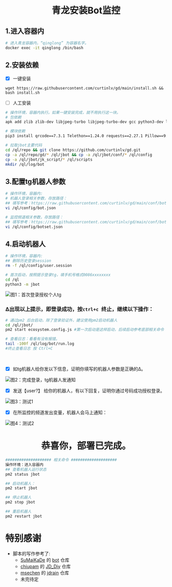 



<h1 align="center">
  青龙安装Bot监控
  <br>
</h1>


## 1.进入容器内

``` bash
# 进入青龙容器内，“qinglong” 为容器名字。
docker exec -it qinglong /bin/bash
```

## 2.安装依赖

- [x] 一键安装

```
wget https://raw.githubusercontent.com/curtinlv/gd/main/install.sh && bash install.sh
```

- [ ] 人工安装

``` bash
# 操作环境，容器内执行。如果一键安装完成，就不用执行这一块。
# 包依赖
apk add zlib zlib-dev libjpeg-turbo libjpeg-turbo-dev gcc python3-dev libffi-dev musl-dev linux-headers

# 模块依赖
pip3 install qrcode==7.3.1 Telethon==1.24.0 requests==2.27.1 Pillow==9.0.0 python-socks==1.2.4 async_timeout==4.0.2 prettytable==3.0.0

# 拉取jbot主要代码
cd /ql/repo && git clone https://github.com/curtinlv/gd.git
cp -a /ql/repo/gd/* /ql/jbot && cp -a /ql/jbot/conf/* /ql/config 
cp -a /ql/jbot/jk_script/* /ql/scripts
mkdir /ql/log/bot

```



## 3.配置tg机器人参数

```bash
# 操作环境，容器内:
# 机器人登录相关参数，存放路径：
## 填写参考：https://raw.githubusercontent.com/curtinlv/gd/main/conf/bot.json
vi /ql/config/bot.json

# 监控频道相关参数，存放路径：
## 填写参考：https://raw.githubusercontent.com/curtinlv/gd/main/conf/botset.json
vi /ql/config/botset.json

```



## 4.启动机器人

```bash
# 操作环境，容器内:
## 删除历史登录session
rm -f /ql/config/user.session

# 首次启动，按照提示登录tg，填手机号格式0086xxxxxxxx
cd /ql
python3 -m jbot

```

![图1：首次登录授权个人tg](https://raw.githubusercontent.com/curtinlv/gd/main/img/p1.png)

### ∆出现以上提示，即登录成功，按`ctrl+c `终止，继续以下操作：

```bash
# 通过pm2 后台启动，除了登录验证外，建议使用pm2启动机器人
cd /ql/jbot/
pm2 start ecosystem.config.js #第一次启动是这样启动，后续启动参考底部相关命令

# 查看日志：看看有没有报错。
tail -100f /ql/log/bot/run.log
#终止查看日志 按 Ctrl+C


```

​																

- [x] 如tg机器人给你发以下信息，证明你填写的机器人参数是正确的∆。

![图2：完成登录，tg机器人发通知](https://raw.githubusercontent.com/curtinlv/gd/main/img/p2.png)

- [x] 发送【user?】 给你的机器人，有以下回复，证明你通过号码成功授权登录。

![图3：测试1](https://raw.githubusercontent.com/curtinlv/gd/main/img/p3.png)

- [x] 在所监控的频道发出变量，机器人会马上通知：

![图4：测试2](https://raw.githubusercontent.com/curtinlv/gd/main/img/p4.png)



<h1 align="center">
  恭喜你，部署已完成。
  <br>
</h1>






```bash
#################### 相关命令 ####################
操作环境：进入容器内
## 查看机器人运行状态
pm2 status jbot

## 启动机器人：
pm2 start jbot

## 停止机器人
pm2 stop jbot

## 重启机器人
pm2 restart jbot


```



# 特别感谢
- 脚本的写作参考了:
  - [SuMaiKaDe](https://github.com/SuMaiKaDe) 的 [bot](https://github.com/SuMaiKaDe/bot) 仓库
  - [chiupam](https://github.com/chiupam) 的 [JD_Diy](https://github.com/chiupam/JD_Diy) 仓库
  - [msechen](https://github.com/msechen) 的 [jdrain](https://github.com/msechen/jdrain) 仓库
  - 未完待定
